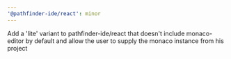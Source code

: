 ```yaml
---
'@pathfinder-ide/react': minor
---
```


Add a 'lite' variant to pathfinder-ide/react that doesn't include monaco-editor by default and allow the user to supply the monaco instance from his project
